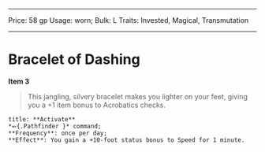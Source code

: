 
---
Price: 58 gp
Usage: worn;
Bulk: L
Traits: Invested, Magical, Transmutation

---

# Bracelet of Dashing

**Item 3**

> This jangling, silvery bracelet makes you lighter on your feet, giving you a +1 item bonus to Acrobatics checks.

```ad-embed-ability
title: **Activate**
*⬻{.Pathfinder }* command; 
**Frequency**: once per day;
**Effect**: You gain a +10-foot status bonus to Speed for 1 minute.

```
